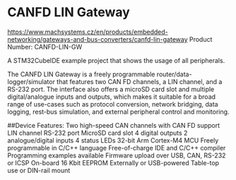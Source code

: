 # CANFD LIN Gateway
https://www.machsystems.cz/en/products/embedded-networking/gateways-and-bus-converters/canfd-lin-gateway
Product Number: CANFD-LIN-GW

A STM32CubeIDE example project that shows the usage of all peripherals.

The CANFD LIN Gateway is a freely programmable router/data-logger/simulator that features two CAN FD channels, a LIN channel, and a RS-232 port. The interface also offers a microSD card slot and multiple digital/analogue inputs and outputs, which makes it suitable for a broad range of use-cases such as protocol conversion, network bridging, data logging, rest-bus simulation, and external peripheral control and monitoring.

##Device Features:
Two high-speed CAN channels with CAN FD support
LIN channel
RS-232 port
MicroSD card slot
4 digital outputs
2 analogue/digital inputs
4 status LEDs
32-bit Arm Cortex-M4 MCU
Freely programmable in C/C++ language
Free-of-charge IDE and C/C++ compiler
Programming examples available
Firmware upload over USB, CAN, RS-232 or ICSP
On-board 16 Kbit EEPROM
Externally or USB-powered
Table-top use or DIN-rail mount
